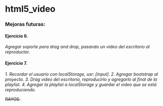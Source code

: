 # html5_video

### Mejoras futuras:
#### Ejercicio 6.
*Agregar soporte para drag and drop, pasando un video del escritorio al reproductor.*


#### Ejercicio 7.
*1. Recordar el usuario con localStorage, usr: [input].*
*2. Agregar bootstrap al proyecto.*
*3. Drag video del escritorio, reproducirlo y agregarlo al final de la playlist.*
*4. Agregar la playlist a localStorage y guardar el video que se está reproduciendo.*

~~RAYOS.~~


